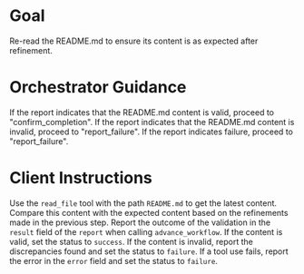 # Goal
Re-read the README.md to ensure its content is as expected after refinement.

# Orchestrator Guidance
If the report indicates that the README.md content is valid, proceed to "confirm_completion".
If the report indicates that the README.md content is invalid, proceed to "report_failure".
If the report indicates failure, proceed to "report_failure".

# Client Instructions
Use the `read_file` tool with the path `README.md` to get the latest content. Compare this content with the expected content based on the refinements made in the previous step. Report the outcome of the validation in the `result` field of the `report` when calling `advance_workflow`. If the content is valid, set the status to `success`. If the content is invalid, report the discrepancies found and set the status to `failure`. If a tool use fails, report the error in the `error` field and set the status to `failure`.

